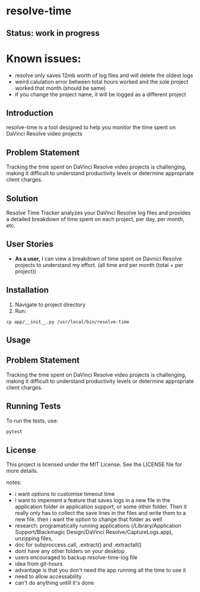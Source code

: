 # resolve-time

## Status: work in progress

# Known issues:
- resolve only saves 12mb worth of log files and will delete the oldest logs
- weird calulation error between total hours worked and the sole project worked that month (should be same)
- if you change the project name, it will be logged as a different project


## Introduction
resolve-time is a tool designed to help you monitor the time spent on DaVinci Resolve video projects

## Problem Statement
Tracking the time spent on DaVinci Resolve video projects is challenging, making it difficult to understand productivity levels or determine appropriate client charges.

## Solution
Resolve Time Tracker analyzes your DaVinci Resolve log files and provides a detailed breakdown of time spent on each project, per day, per month, etc.

## User Stories
<!-- - **As a user,** I can provide my log file folder for analysis. -->
- **As a user,** I can view a breakdown of time spent on Davnici Resolve projects to understand my effort. (all time and per month (total + per project))
<!-- - **As a user,** I can view a heatmap graph showing total days spent editing to understand my consistency. -->

## Installation

1. Navigate to project directory
2. Run:
```
cp app/__init__.py /usr/local/bin/resolve-time
```

## Usage

## Problem Statement
Tracking the time spent on DaVinci Resolve video projects is challenging, making it difficult to understand productivity levels or determine appropriate client charges.

## Running Tests
To run the tests, use:
```bash
pytest
```

## License
This project is licensed under the MIT License. See the LICENSE file for more details.

notes:
- i want options to customise timeout time
- i want to impement a feature that saves logs in a new file in the application folder or application support, or some other folder. Then it really only has to collect the save lines in the files and write them to a new file. then i want the option to change that folder as well
- research: programatically running applications (/Library/Application Support/Blackmagic Design/DaVinci Resolve/CaptureLogs.app), unzipping files,
- doc for subproccess.call, .extract() and .extractall()
- dont have any other folders on your desktop
- users encouraged to backup resolve-time-log file
- idea from git-hours
- advantage is that you don't need the app running all the time to use it
- need to allow accessability
- can't do anything untill it's done
